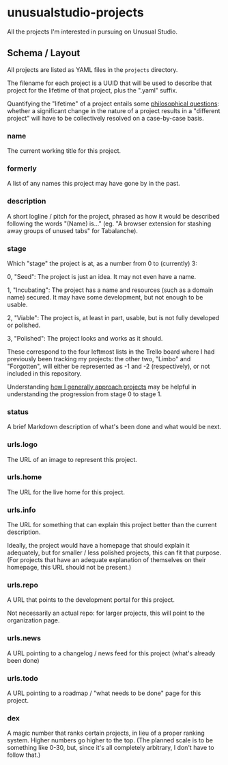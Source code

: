 # unusualstudio-projects

All the projects I'm interested in pursuing on Unusual Studio.

## Schema / Layout

All projects are listed as YAML files in the `projects` directory.

The filename for each project is a UUID that will be used to describe that project for the lifetime of that project, plus the ".yaml" suffix.

Quantifying the "lifetime" of a project entails some [philosophical questions](https://en.wikipedia.org/wiki/Ship_of_Theseus): whether a significant change in the nature of a project results in a "different project" will have to be collectively resolved on a case-by-case basis.

### name

The current working title for this project.

### formerly

A list of any names this project may have gone by in the past.

### description

A short logline / pitch for the project, phrased as how it would be described following the words "(Name) is..." (eg. "A browser extension for stashing away groups of unused tabs" for Tabalanche).

### stage

Which "stage" the project is at, as a number from 0 to (currently) 3:

0, "Seed": The project is just an idea. It may not even have a name.

1, "Incubating": The project has a name and resources (such as a domain name) secured. It may have some development, but not enough to be usable.

2, "Viable": The project is, at least in part, usable, but is not fully developed or polished.

3, "Polished": The project looks and works as it should.

These correspond to the four leftmost lists in the Trello board where I had previously been tracking my projects: the other two, "Limbo" and "Forgotten", will either be represented as -1 and -2 (respectively), or not included in this repository.

Understanding [how I generally approach projects](https://github.com/stuartpb/how-i-roll/blob/master/starting/apps.md) may be helpful in understanding the progression from stage 0 to stage 1.

### status

A brief Markdown description of what's been done and what would be next.

### urls.logo

The URL of an image to represent this project.

### urls.home

The URL for the live home for this project.

### urls.info

The URL for something that can explain this project better than the current description.

Ideally, the project would have a homepage that should explain it adequately, but for smaller / less polished projects, this can fit that purpose. (For projects that have an adequate explanation of themselves on their homepage, this URL should not be present.)

### urls.repo

A URL that points to the development portal for this project.

Not necessarily an actual repo: for larger projects, this will point to the organization page.

### urls.news

A URL pointing to a changelog / news feed for this project (what's already been done)

### urls.todo

A URL pointing to a roadmap / "what needs to be done" page for this project.

### dex

A magic number that ranks certain projects, in lieu of a proper ranking system. Higher numbers go higher to the top. (The planned scale is to be something like 0-30, but, since it's all completely arbitrary, I don't have to follow that.)
